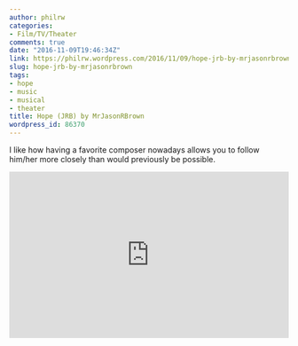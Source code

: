 ```yaml
---
author: philrw
categories:
- Film/TV/Theater
comments: true
date: "2016-11-09T19:46:34Z"
link: https://philrw.wordpress.com/2016/11/09/hope-jrb-by-mrjasonrbrown/
slug: hope-jrb-by-mrjasonrbrown
tags:
- hope
- music
- musical
- theater
title: Hope (JRB) by MrJasonRBrown
wordpress_id: 86370
---
```


I like how having a favorite composer nowadays allows you to follow him/her more closely than would previously be possible.

<iframe width="100%" height="300" scrolling="no" frameborder="no" allow="autoplay" src="https://w.soundcloud.com/player/?url=https%3A//api.soundcloud.com/tracks/292256135&color=%23ff5500&auto_play=false&hide_related=false&show_comments=true&show_user=true&show_reposts=false&show_teaser=true&visual=true"></iframe>